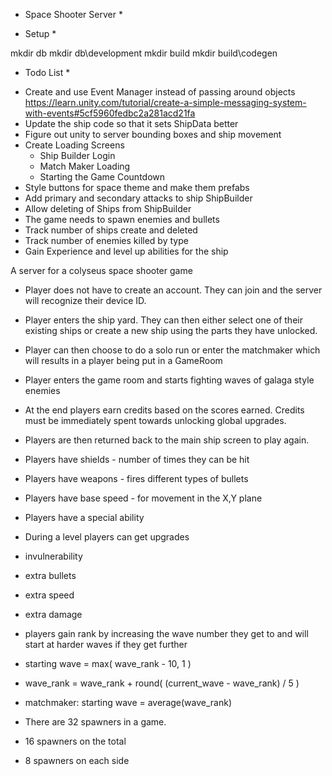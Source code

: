 * Space Shooter Server *

* Setup *

mkdir db
mkdir db\development
mkdir build
mkdir build\codegen

* Todo List *

- Create and use Event Manager instead of passing around objects
  https://learn.unity.com/tutorial/create-a-simple-messaging-system-with-events#5cf5960fedbc2a281acd21fa
- Update the ship code so that it sets ShipData better
- Figure out unity to server bounding boxes and ship movement
- Create Loading Screens
  - Ship Builder Login
  - Match Maker Loading
  - Starting the Game Countdown
- Style buttons for space theme and make them prefabs
- Add primary and secondary attacks to ship ShipBuilder
- Allow deleting of Ships from ShipBuilder
- The game needs to spawn enemies and bullets
- Track number of ships create and deleted
- Track number of enemies killed by type
- Gain Experience and level up abilities for the ship




A server for a colyseus space shooter game

- Player does not have to create an account. They can join and the server will recognize their device ID.
- Player enters the ship yard. They can then either select one of their existing ships or create a new ship using the parts they have unlocked.
- Player can then choose to do a solo run or enter the matchmaker which will results in a player being put in a GameRoom
- Player enters the game room and starts fighting waves of galaga style enemies
- At the end players earn credits based on the scores earned. Credits must be immediately spent towards unlocking global upgrades.
- Players are then returned back to the main ship screen to play again.

- Players have shields - number of times they can be hit
- Players have weapons - fires different types of bullets
- Players have base speed - for movement in the X,Y plane
- Players have a special ability

- During a level players can get upgrades
- invulnerability
- extra bullets
- extra speed
- extra damage

- players gain rank by increasing the wave number they get to and will start at harder waves if they get further

- starting wave = max( wave_rank - 10, 1 )
- wave_rank = wave_rank + round( (current_wave - wave_rank) / 5 )
- matchmaker: starting wave = average(wave_rank)

- There are 32 spawners in a game.
- 16 spawners on the total
- 8 spawners on each side
